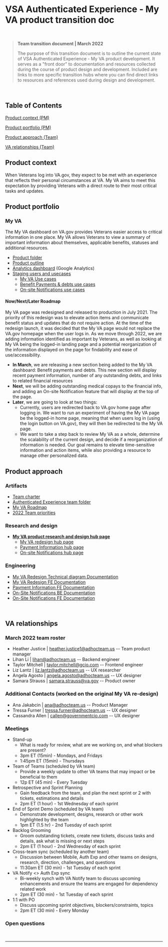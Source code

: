# VSA Authenticated Experience - My VA product transition doc

<br>

>**Team transition document | March 2022**
>
> The purpose of this transition document is to outline the current state of VSA Authenticated Experience - My VA product development. It serves as a "front door" to documentation and resources collected during the course of product design and development. Included are links to more specific transition hubs where you can find direct links to resources and references used during design and development.

<br>

## Table of Contents
[Product context (PM)](#product-context)

[Product portfolio (PM)](#product-portfolio)

[Product approach (Team)](#product-approach)

[VA relationships (Team)](#va-relationships)

## Product context 
When Veterans log into VA.gov, they expect to be met with an experience that reflects their personal circumstances at VA. My VA aims to meet this expectation by providing Veterans with a direct route to their most critical tasks and updates.

## Product portfolio
### My VA
The My VA dashboard on VA.gov provides Veterans easier access to critical information in one place. My VA allows Veterans to view a summary of important information about themselves, applicable benefits, statuses and additional resources.

- [Product folder](https://github.com/department-of-veterans-affairs/va.gov-team/tree/master/products/identity-personalization/my-va)
- [Product outline](https://github.com/department-of-veterans-affairs/va.gov-team/blob/master/products/identity-personalization/my-va/README.md)
- [Analytics dashboard](https://analytics.google.com/analytics/web/#/dashboard/XOEdSZeVT9qyxQU5T29PNw/a50123418w177519031p176188361/) (Google Analytics)
- [Staging users and usecases](https://github.com/department-of-veterans-affairs/va.gov-team-sensitive/blob/master/Administrative/vagov-users/mvi-staging-users.csv)
     - [My VA Use cases](https://github.com/department-of-veterans-affairs/va.gov-team-sensitive/blob/master/Administrative/vagov-users/staging-test-accounts-myva.md)
     - [Benefit Payments & debts use cases](https://github.com/department-of-veterans-affairs/va.gov-team-sensitive/blob/master/Administrative/vagov-users/staging-test-accounts-myva-payment-info.md)
     - [On-site Notifications use cases](https://github.com/department-of-veterans-affairs/va.gov-team-sensitive/blob/master/Administrative/vagov-users/staging-test-accounts-Onsite-Notification.md)


#### Now/Next/Later Roadmap
My VA page was redesigned and released to production in July 2021.  The priority of this redesign was to elevate action items and communicate benefit status and updates that do not require action.  At the time of the redesign launch, it was decided that the My VA page would not replace the VA.gov homepage when the user logs in.  As we move through 2022, we are adding information identified as important by Veterans, as well as looking at My VA being the logged-in landing page and a potential reorganization of the information displayed on the page for findability and ease of use/accessibility.  

- **In March**, we are releasing a new section being added to the My VA dashboard: Benefit payments and debts.  This new section will display recent payment information, number of any outstanding debts, and links to related financial resources
- **Next**, we will be adding outstanding medical copays to the financial info, and adding an On-site Notification feature that will display at the top of the page.
- **Later**, we are going to look at two things:
     - Currently, users are redirected back to VA.gov home page after logging in.  We want to run an experiment of having the My VA page be the logged-in home page, meaning that when users log in (using the login button on VA.gov), they will then be redirected to the My VA page.  
     - We want to take a step back to review My VA as a whole, determine the scalability of the current design, and decide if a reorganization of information is needed.  Our goal remains to elevate time-sensitive information and action items, while also providing a resource to manage other personalized data.

## Product approach 

### Artifacts
- [Team charter](https://github.com/department-of-veterans-affairs/va.gov-team/blob/master/teams/vsa/teams/authenticated-experience/charter.md)
- [Authenticated Experience team folder](https://github.com/department-of-veterans-affairs/va.gov-team/blob/master/teams/vsa/teams/authenticated-experience/)
- [My VA Roadmap](https://github.com/department-of-veterans-affairs/va.gov-team/blob/master/teams/vsa/teams/authenticated-experience/roadmap/my-va-roadmap.md)
- [2022 Team priorities](https://github.com/department-of-veterans-affairs/va.gov-team/blob/master/teams/vsa/teams/authenticated-experience/roadmap/team-priorities-myva-Q1-Q2-2022.md)

### Research and design
- [**My VA product research and design hub page**](https://github.com/department-of-veterans-affairs/va.gov-team/blob/master/products/identity-personalization/my-va/Authenticated%20Experience%20-%20My%20VA%20UX%20research%20and%20design%20hub.md)
     - [My VA redesign hub page](https://github.com/department-of-veterans-affairs/va.gov-team/blob/master/products/identity-personalization/my-va/2.0-redesign/My%20VA%20redesign%20-%20UX%20research%20and%20design%20hub.md)
     - [Payment Information hub page](https://github.com/department-of-veterans-affairs/va.gov-team/blob/master/products/identity-personalization/my-va/payment-history/My%20VA_Payment%20Information%20-%20UX%20research%20and%20design%20hub.md)
     - [On-site Notifications hub page](https://github.com/department-of-veterans-affairs/va.gov-team/blob/master/products/identity-personalization/notifications/vagov-notifications/mvp/My%20VA_On-site%20Notifications%20-%20UX%20research%20and%20design%20hub.md)


### Engineering
- [My VA Redesign Technical diagram Documentation](https://github.com/department-of-veterans-affairs/va.gov-team/tree/master/products/identity-personalization/my-va/2.0-redesign/Technical-diagrams)
- [My VA Redesign FE Documentation](https://github.com/department-of-veterans-affairs/va.gov-team/tree/master/products/identity-personalization/my-va/2.0-redesign/frontend)
- [Payment Information FE Documentation](https://github.com/department-of-veterans-affairs/va.gov-team/tree/master/products/identity-personalization/my-va/payment-history/documentation)
- [On-Site Notifications BE Documentation](https://github.com/department-of-veterans-affairs/va.gov-team/tree/master/products/identity-personalization/notifications/vagov-notifications/mvp/backend)
- [On-Site Notifications FE Documentation](https://github.com/department-of-veterans-affairs/va.gov-team/tree/master/products/identity-personalization/notifications/vagov-notifications/mvp/frontend/documentation)

<br>

## VA relationships

### March 2022 team roster

- Heather Justice | heather.justice1@adhocteam.us -- Team product manager
- Lihan Li | lihan@adhocteam.us -- Backend engineer
- Taylor Mitchell | taylor.mitchell@gcio.com -- Frontend engineer
- Liz Lantz | liz.lantz@adhocteam.us -- UX researcher
- Angela Agosto | angela.agosto@adhocteam.us -- UX designer
- Samara Strauss | samara.strauss@va.gov -- Product owner

### Additional Contacts (worked on the original My VA re-design) 

- Ana Jakabcin | ana@adhocteam.us -- Product Manager
- Tressa Furner | tressa.furner@adhocteam.us -- UX designer 
- Cassandra Allen | callen@governmentcio.com -- UX designer


### Meetings

- Stand-up
     - What is ready for review, what are we working on, and what blockers are present?
     - 3pm ET (15min) - Mondays, and Fridays
     - 1:45pm ET (15min) - Thursdays
- Team of Teams (scheduled by VA team)
     - Provide a weekly update to other VA teams that may impact or be beneficial to them
     - 12p ET (45 min) - Every Tuesday
- Retrospective and Sprint Planning
     - Gain feedback from the team, and plan the next sprint or 2 with tickets, estimations and details
     - 2pm ET (1 hour) - 1st Wednesday of each sprint
- End of Sprint Demo (scheduled by VA team)
     - Demonstrate development, designs, research or other work highlighted by the team
     - 1pm ET (1.5 hr) - 2nd Tuesday of each sprint
- Backlog Grooming
     - Groom outstanding tickets, create new tickets, discuss tasks and details, ask what is missing or next steps
     - 2pm ET (1 hour) - 2nd Wednesday of each sprint
- Cross-team sync (scheduled by another team)
     - Discussion between Mobile, Auth Exp and other teams on designs, research, direction, challenges, and questions
     - 11:30am ET (30 min) - 1st Tuesday of each sprint
- VA Notify <> Auth Exp sync
     - Bi-weekly synch with VA Notify team to discuss upcoming enhancements and ensure the teams are engaged for dependency related work
     - 2pm ET (30 min) - 1st Tuesday of each sprint
- 1:1 with PO
     - Discuss upcoming sprint objectives, blockers/constraints, topics
     - 2pm ET (30 min) - Every Monday

### Open questions

<br>

---
